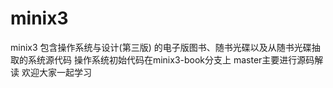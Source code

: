 # minix3

minix3 包含操作系统与设计(第三版) 的电子版图书、随书光碟以及从随书光碟抽取的系统源代码
操作系统初始代码在minix3-book分支上
master主要进行源码解读 
欢迎大家一起学习

